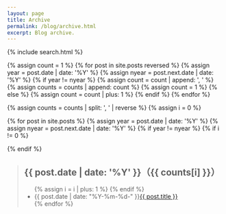 ```yaml
---
layout: page
title: Archive
permalink: /blog/archive.html
excerpt: Blog archive.
---
```


{% include search.html %}

{% assign count = 1 %}
{% for post in site.posts reversed %}
  {% assign year = post.date | date: '%Y' %}
  {% assign nyear = post.next.date | date: '%Y' %}
  {% if year != nyear %}
    {% assign count = count | append: ', ' %}
    {% assign counts = counts | append: count %}
    {% assign count = 1 %}
  {% else %}
    {% assign count = count | plus: 1 %}
  {% endif %}
{% endfor %}

{% assign counts = counts | split: ', ' | reverse %}
{% assign i = 0 %}

{% for post in site.posts %}
  {% assign year = post.date | date: '%Y' %}
  {% assign nyear = post.next.date | date: '%Y' %}
  {% if year != nyear %}
    {% if i != 0 %}
  </ul>
</blockquote>
    {% endif %}
<blockquote>
  <h2>{{ post.date | date: '%Y' }}（{{ counts[i] }}）</h2>
  <ul class="archive-list">
    {% assign i = i | plus: 1 %}
  {% endif %}
    <li>{{ post.date | date: "%Y-%m-%d-" }}<a href="{{ post.url }}">{{ post.title }}</a></li>
{% endfor %}
